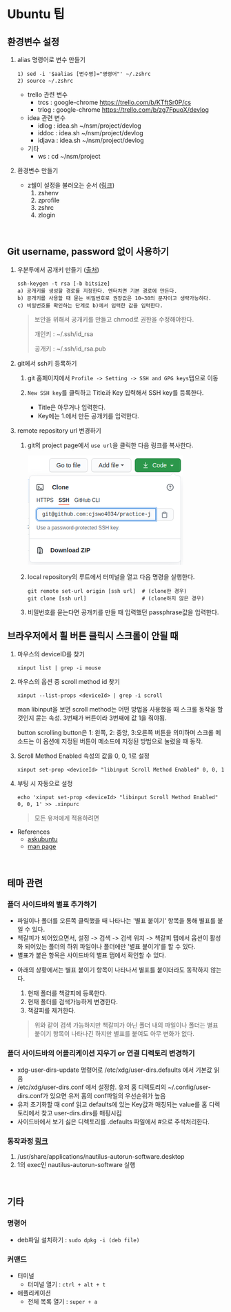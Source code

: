 # Ubuntu 팁

## 환경변수 설정

1. alias 명령어로 변수 만들기

    ```shell
    1) sed -i '$aalias [변수명]="명령어"' ~/.zshrc
    2) source ~/.zshrc
    ```

   - trello 관련 변수
     - trcs : google-chrome https://trello.com/b/KTftSr0P/cs
     - trlog : google-chrome https://trello.com/b/zg7FpuoX/devlog
   - idea 관련 변수
     - idlog : idea.sh ~/nsm/project/devlog
     - iddoc : idea.sh ~/nsm/project/devlog
     - idjava : idea.sh ~/nsm/project/devlog
   - 기타
     - ws : cd ~/nsm/project

2. 환경변수 만들기
  
   - z쉘이 설정을 불러오는 순서 ([링크](https://wiki.archlinux.org/index.php/zsh#Startup.2FShutdown_files))
     1. zshenv
     2. zprofile
     3. zshrc
     4. zlogin

<br>

## Git username, password 없이 사용하기

1. 우분투에서 공개키 만들기 ([출처](https://proni.tistory.com/entry/%F0%9F%90%A7-Ubuntu-Git-username-password-%EC%97%86%EC%9D%B4-%EC%82%AC%EC%9A%A9%ED%95%98%EA%B8%B0))

    ```shell
    ssh-keygen -t rsa [-b bitsize]
    a) 공개키를 생성할 경로를 지정한다. 엔터치면 기본 경로에 만든다.
    b) 공개키를 사용할 때 묻는 비밀번호로 권장값은 10~30의 문자이고 생략가능하다.
    c) 비밀번호를 확인하는 단계로 b)에서 입력한 값을 입력한다.
    ```

    > 보안을 위해서 공개키를 만들고 chmod로 권한을 수정해야한다.
    >
    > 개인키 : ~/.ssh/id_rsa
    >
    > 공개키 : ~/.ssh/id_rsa.pub

2. git에서 ssh키 등록하기

   1. git 홈페이지에서 `Profile -> Setting -> SSH and GPG keys`탭으로 이동
   2. `New SSH key`를 클릭하고 Title과 Key 입력해서 SSH key를 등록한다.

        - Title은 아무거나 입력한다.
        - Key에는 1.에서 만든 공개키를 입력한다.

3. remote repository url 변경하기

   1. git의 project page에서 `use url`을 클릭한 다음 링크를 복사한다.

        ![ssh](../images/ssh_url.png)

   2. local repository의 루트에서 터미널을 열고 다음 명령을 실행한다.

        ```shell
        git remote set-url origin [ssh url]  # (clone한 경우)
        git clone [ssh url]                  # (clone하지 않은 경우)
        ```

   3. 비밀번호를 묻는다면 공개키를 만들 때 입력했던 passphrase값을 입력한다.



## 브라우저에서 휠 버튼 클릭시 스크롤이 안될 때

1. 마우스의 deviceID를 찾기

   ```shell
   xinput list | grep -i mouse
   ```

   

2. 마우스의 옵션 중 scroll method id 찾기

   ```shell
   xinput --list-props <deviceId> | grep -i scroll
   ```

   man libinput을 보면 scroll method는 어떤 방법을 사용했을 때 스크롤 동작을 할 것인지 묻는 속성. 3번째가 버튼이라 3번째에 값 1을 줘야됨.

   button scrolling button은 1: 왼쪽, 2: 중앙, 3:오른쪽 버튼을 의미하며 스크롤 메소드는 이 옵션에 지정된 버튼이 메소드에 지정된 방법으로 눌렸을 때 동작.

   

3. Scroll Method Enabled 속성의 값을 0, 0, 1로 설정

   ```shell
   xinput set-prop <deviceId> "libinput Scroll Method Enabled" 0, 0, 1
   ```

   

4. 부팅 시 자동으로 설정

   ```shell
   echo 'xinput set-prop <deviceId> "libinput Scroll Method Enabled" 0, 0, 1' >> .xinpurc
   ```

   > 모든 유저에게 적용하려면 



- References
  - [askubuntu](https://askubuntu.com/questions/20298/how-to-make-xinput-settings-persist-after-devices-are-unplugged-replugged-and/461173#461173)
  - [man page](http://manpages.ubuntu.com/manpages/bionic/man4/libinput.4.html)



<br>



## 테마 관련

### 폴더 사이드바의 별표 추가하기

* 파일이나 폴더를 오른쪽 클릭했을 때 나타나는 '별표 붙이기' 항목을 통해 별표를 붙일 수 있다.
* 책갈피가 되어있으면서, 설정 -> 검색 -> 검색 위치 -> 책갈피 탭에서 옵션이 활성화 되어있는 폴더의 하위 파일이나 폴더에만 '별표 붙이기'를 할 수 있다.
* 별표가 붙은 항목은 사이드바의 별표 탭에서 확인할 수 있다.



- 아래의 상황에서는 별표 붙이기 항목이 나타나서 별표를 붙이더라도 동작하지 않는다.

  1. 현재 폴더를 책갈피에 등록한다.
  2. 현재 폴더를 검색가능하게 변경한다.
  3. 책갈피를 제거한다.

  > 위와 같이 검색 가능하지만 책갈피가 아닌 폴더 내의 파일이나 폴더는 별표 붙이기 항목이 나타나긴 하지만 별표를 붙여도 아무 변화가 없다.



### 폴더 사이드바의 어플리케이션 지우기 or 연결 디렉토리 변경하기

* xdg-user-dirs-update 명령어로 /etc/xdg/user-dirs.defaults 에서 기본값 읽음
* /etc/xdg/user-dirs.conf 에서 설정함. 유저 홈 디렉토리의 ~/.config/user-dirs.conf가 있으면 유저 홈의 conf파일의 우선순위가 높음
* 유저 초기화할 때 conf 읽고 defaults에 있는 Key값과 매칭되는 value를 홈 디렉토리에서 찾고 user-dirs.dirs를 매핑시킴
* 사이드바에서 보기 싫은 디렉토리를 .defaults 파일에서 #으로 주석처리한다.



### 동작과정 [링크](https://specifications.freedesktop.org/autostart-spec/autostart-spec-latest.html)

1. /usr/share/applications/nautilus-autorun-software.desktop 
2. 1의 exec인 nautilus-autorun-software 실행



<br>

## 기타

### 명령어

- deb파일 설치하기 : `sudo dpkg -i (deb file)`

### 커맨드

- 터미널
  - 터미널 열기 : `ctrl + alt + t`
- 애플리케이션
  - 전체 목록 열기 : `super + a`
